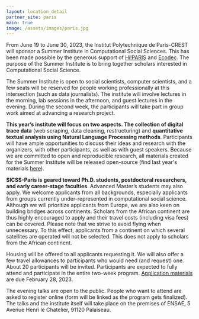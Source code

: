 ```yaml
---
layout: location_detail
partner_site: paris
main: true
image: /assets/images/paris.jpg
---
```


From June 19 to June 30, 2023, the Institut Polytechnique de Paris-CREST will sponsor a Summer Institute in Computational Social Sciences. This has been made possible by the generous support of [Hi!PARIS](https://www.hi-paris.fr) and [Ecodec](https://labex-ecodec.ensae.fr).
The purpose of the Summer Institute is to bring together scholars interested in Computational Social Science.

The Summer Institute is open to social scientists, computer scientists, and a few seats will be reserved for people working professionally at this intersection (such as data journalists).
The institute will involve lectures in the morning, lab sessions in the afternoon, and guest lectures in the evening. During the second week, the participants will take part in group work aimed at advancing a research project.

**This year’s institute will focus on two aspects. The collection of digital trace data** (web scraping, data cleaning, restructuring) and **quantitative textual analysis using Natural Language Processing methods**. Participants will have ample opportunities to discuss their ideas and research with the organizers, with other participants, as well as with guest speakers. Because we are committed to open and reproducible research, all materials created for the Summer Institute will be released open-source (find last year's materials [here](https://github.com/fellennert/sicss-paris-2022)).

**SICSS-Paris is geared toward Ph.D. students, postdoctoral researchers, and early career-stage faculties**. Advanced Master’s students may also apply. We welcome applicants from all backgrounds, especially applicants from groups currently under-represented in computational social science. Although we will prioritize applicants from Europe, we are also keen on building bridges across continents. Scholars from the African continent are thus highly encouraged to apply and their travel costs (including visa fees) can be covered.
Please note that we strive to avoid flying when unnecessary. To this effect, applicants from a continent on which several satellites are operated will not be selected. This does not apply to scholars from the African continent.

Housing will be offered to all applicants requesting it. We will also offer a few travel allowances to participants who would need (and request) one. About 20 participants will be invited. Participants are expected to fully attend and participate in the entire two-week program.
[Application materials](https://compsocialscience.github.io/summer-institute/2023/paris/apply) are due February 28, 2023.

The evening talks are open to the public. People who want to attend are asked to register online (form will be linked as the program gets finalized). The talks and the institute itself will take place on the premises of ENSAE, 5 Avenue Henri le Chatelier, 91120 Palaiseau.
